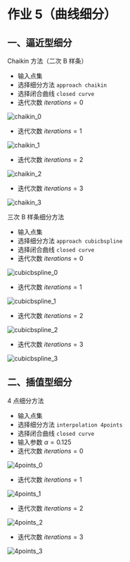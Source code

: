 # 作业 5（曲线细分）  

## 一、逼近型细分  

Chaikin 方法（二次 B 样条）  

- 输入点集  
- 选择细分方法 `approach chaikin`  
- 选择闭合曲线 `closed curve`  
- 迭代次数 $iterations=0$  

![chaikin_0](images/chaikin_0.jpg)

- 迭代次数 $iterations=1$  

![chaikin_1](images/chaikin_1.jpg)

- 迭代次数 $iterations=2$  

![chaikin_2](images/chaikin_2.jpg)

- 迭代次数 $iterations=3$  

![chaikin_3](images/chaikin_3.jpg)

三次 B 样条细分方法  

- 输入点集  
- 选择细分方法 `approach cubicbspline`  
- 选择闭合曲线 `closed curve`  
- 迭代次数 $iterations=0$  

![cubicbspline_0](images/cubicbspline_0.jpg)

- 迭代次数 $iterations=1$  

![cubicbspline_1](images/cubicbspline_1.jpg)

- 迭代次数 $iterations=2$  

![cubicbspline_2](images/cubicbspline_2.jpg)

- 迭代次数 $iterations=3$  

![cubicbspline_3](images/cubicbspline_3.jpg)

## 二、插值型细分  

4 点细分方法  

- 输入点集  
- 选择细分方法 `interpolation 4points`  
- 选择闭合曲线 `closed curve`  
- 输入参数 $\alpha=0.125$  
- 迭代次数 $iterations=0$  

![4points_0](images/4points_0.jpg)

- 迭代次数 $iterations=1$  

![4points_1](images/4points_1.jpg)

- 迭代次数 $iterations=2$  

![4points_2](images/4points_2.jpg)

- 迭代次数 $iterations=3$  

![4points_3](images/4points_3.jpg)